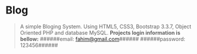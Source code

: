 # Blog

>A simple Bloging System. Using HTML5, CSS3, Bootstrap 3.3.7, Object Oriented PHP and database MySQL.
>**Projects login information is bellow:**
>######email: fahim@gmail.com######
>######password: 123456######